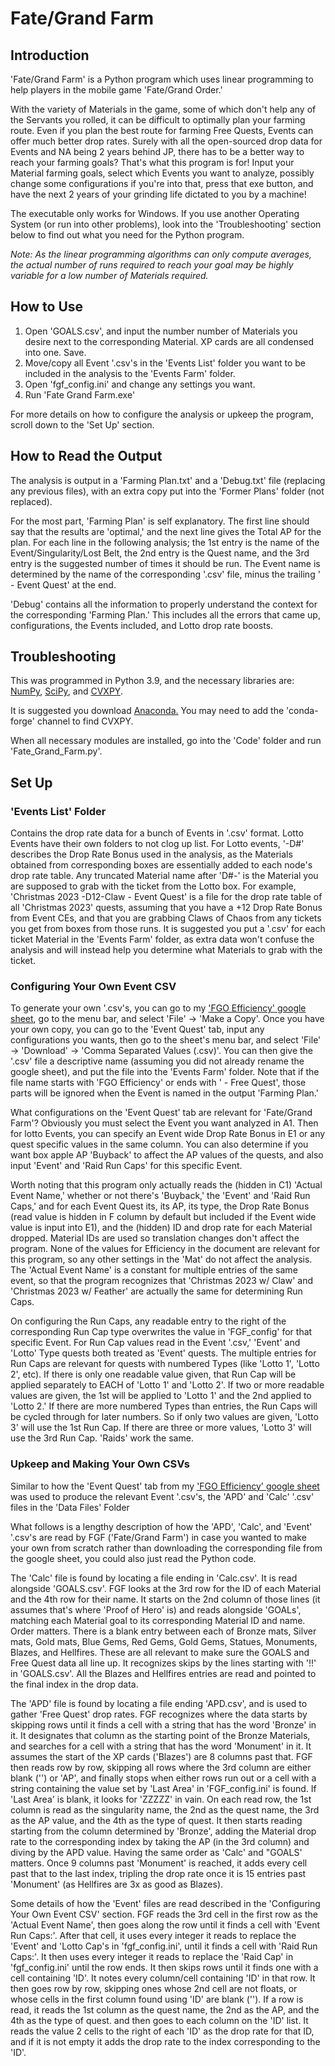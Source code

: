 # Fate/Grand Farm

## Introduction
'Fate/Grand Farm' is a Python program which uses linear programming to help players in the mobile game 'Fate/Grand Order.'

With the variety of Materials in the game, some of which don't help any of the Servants you rolled, it can be difficult to optimally plan your farming route. Even if you plan the best route for farming Free Quests, Events can offer much better drop rates. Surely with all the open-sourced drop data for Events and NA being 2 years behind JP, there has to be a better way to reach your farming goals? That's what this program is for! Input your Material farming goals, select which Events you want to analyze, possibly change some configurations if you're into that, press that exe button, and have the next 2 years of your grinding life dictated to you by a machine!

The executable only works for Windows. If you use another Operating System (or run into other problems), look into the 'Troubleshooting' section below to find out what you need for the Python program.

*Note: As the linear programming algorithms can only compute averages, the actual number of runs required to reach your goal may be highly variable for a low number of Materials required.*

## How to Use
  1. Open 'GOALS.csv', and input the number number of Materials you desire next to the corresponding Material. XP cards are all condensed into one. Save.
  2. Move/copy all Event '.csv's in the 'Events List' folder you want to be included in the analysis to the 'Events Farm' folder.
  3. Open 'fgf_config.ini' and change any settings you want.
  4. Run 'Fate Grand Farm.exe'

For more details on how to configure the analysis or upkeep the program, scroll down to the 'Set Up' section.

## How to Read the Output
The analysis is output in a 'Farming Plan.txt' and a 'Debug.txt' file (replacing any previous files), with an extra copy put into the 'Former Plans' folder (not replaced).

For the most part, 'Farming Plan' is self explanatory. The first line should say that the results are 'optimal,' and the next line gives the Total AP for the plan. For each line in the following analysis; the 1st entry is the name of the Event/Singularity/Lost Belt, the 2nd entry is the Quest name, and the 3rd entry is the suggested number of times it should be run. The Event name is determined by the name of the corresponding '.csv' file, minus the trailing ' - Event Quest' at the end.

'Debug' contains all the information to properly understand the context for the corresponding 'Farming Plan.' This includes all the errors that came up, configurations, the Events included, and Lotto drop rate boosts.

## Troubleshooting
This was programmed in Python 3.9, and the necessary libraries are: [NumPy](https://numpy.org/), [SciPy](https://scipy.org/), and [CVXPY](https://www.cvxpy.org/).

It is suggested you download [Anaconda.](https://www.anaconda.com/) You may need to add the 'conda-forge' channel to find CVXPY.

When all necessary modules are installed, go into the 'Code' folder and run 'Fate_Grand_Farm.py'.

## Set Up
### 'Events List' Folder
Contains the drop rate data for a bunch of Events in '.csv' format. Lotto Events have their own folders to not clog up list. For Lotto events, '-D#' describes the Drop Rate Bonus used in the analysis, as the Materials obtained from corresponding boxes are essentially added to each node's drop rate table. Any truncated Material name after 'D#-' is the Material you are supposed to grab with the ticket from the Lotto box. For example, 'Christmas 2023 -D12-Claw - Event Quest' is a file for the drop rate table of all 'Christmas 2023' quests, assuming that you have a +12 Drop Rate Bonus from Event CEs, and that you are grabbing Claws of Chaos from any tickets you get from boxes from those runs. It is suggested you put a '.csv' for each ticket Material in the 'Events Farm' folder, as extra data won't confuse the analysis and will instead help you determine what Materials to grab with the ticket.

### Configuring Your Own Event CSV
To generate your own '.csv's, you can go to my ['FGO Efficiency' google sheet](https://docs.google.com/spreadsheets/d/1CDQYB2Oa3YT1gfD6eT3hqRR7sVshQIQMKB_BOqDzTRU/), go to the menu bar, and select 'File' -> 'Make a Copy'. Once you have your own copy, you can go to the 'Event Quest' tab, input any configurations you wants, then go to the sheet's menu bar, and select 'File' -> 'Download' -> 'Comma Separated Values (.csv)'. You can then give the '.csv' file a descriptive name (assuming you did not already rename the google sheet), and put the file into the 'Events Farm' folder. Note that if the file name starts with 'FGO Efficiency' or ends with ' - Free Quest', those parts will be ignored when the Event is named in the output 'Farming Plan.'

What configurations on the 'Event Quest' tab are relevant for 'Fate/Grand Farm'? Obviously you must select the Event you want analyzed in A1. Then for lotto Events, you can specify an Event wide Drop Rate Bonus in E1 or any quest specific values in the same column. You can also determine if you want box apple AP 'Buyback' to affect the AP values of the quests, and also input 'Event' and 'Raid Run Caps' for this specific Event.

Worth noting that this program only actually reads the (hidden in C1) 'Actual Event Name,' whether or not there's 'Buyback,' the 'Event' and 'Raid Run Caps,' and for each Event Quest its, its AP, its type, the Drop Rate Bonus (read value is hidden in F column by default but included if the Event wide value is input into E1), and the (hidden) ID and drop rate for each Material dropped. Material IDs are used so translation changes don't affect the program. None of the values for Efficiency in the document are relevant for this program, so any other settings in the 'Mat' do not affect the analysis. The 'Actual Event Name' is a constant for multiple entries of the same event, so that the program recognizes that 'Christmas 2023 w/ Claw' and 'Christmas 2023 w/ Feather' are actually the same for determining Run Caps.

On configuring the Run Caps, any readable entry to the right of the corresponding Run Cap type overwrites the value in 'FGF_config' for that specific Event. For Run Cap values read in the Event '.csv,' 'Event' and 'Lotto' Type quests both treated as 'Event' quests. The multiple entries for Run Caps are relevant for quests with numbered Types (like 'Lotto 1', 'Lotto 2', etc). If there is only one readable value given, that Run Cap will be applied separately to EACH of 'Lotto 1' and 'Lotto 2'. If two or more readable values are given, the 1st will be applied to 'Lotto 1' and the 2nd applied to 'Lotto 2.' If there are more numbered Types than entries, the Run Caps will be cycled through for later numbers. So if only two values are given, 'Lotto 3' will use the 1st Run Cap. If there are three or more values, 'Lotto 3' will use the 3rd Run Cap. 'Raids' work the same.

### Upkeep and Making Your Own CSVs
Similar to how the 'Event Quest' tab from my ['FGO Efficiency' google sheet](https://docs.google.com/spreadsheets/d/1CDQYB2Oa3YT1gfD6eT3hqRR7sVshQIQMKB_BOqDzTRU/) was used to produce the relevant Event '.csv's, the 'APD' and 'Calc' '.csv' files in the 'Data Files' Folder

What follows is a lengthy description of how the 'APD', 'Calc', and 'Event' '.csv's are read by FGF ('Fate/Grand Farm') in case you wanted to make your own from scratch rather than downloading the corresponding file from the google sheet, you could also just read the Python code.

The 'Calc' file is found by locating a file ending in 'Calc.csv'. It is read alongside 'GOALS.csv'. FGF looks at the 3rd row for the ID of each Material and the 4th row for their name. It starts on the 2nd column of those lines (it assumes that's where 'Proof of Hero' is) and reads alongside 'GOALs', matching each Material goal to its corresponding Material ID and name. Order matters. There is a blank entry between each of Bronze mats, Silver mats, Gold mats, Blue Gems, Red Gems, Gold Gems, Statues, Monuments, Blazes, and Hellfires. These are all relevant to make sure the GOALS and Free Quest data all line up. It recognizes skips by the lines starting with '!!' in 'GOALS.csv'. All the Blazes and Hellfires entries are read and pointed to the final index in the drop data.

The 'APD' file is found by locating a file ending 'APD.csv', and is used to gather 'Free Quest' drop rates. FGF recognizes where the data starts by skipping rows until it finds a cell with a string that has the word 'Bronze' in it.  It designates that column as the starting point of the Bronze Materials, and searches for a cell with a string that has the word 'Monument' in it. It assumes the start of the XP cards ('Blazes') are 8 columns past that. FGF then reads row by row, skipping all rows where the 3rd column are either blank ('') or 'AP', and finally stops when either rows run out or a cell with a string containing the value set by 'Last Area' in 'FGF_config.ini' is found. If 'Last Area' is blank, it looks for 'ZZZZZ' in vain. On each read row, the 1st column is read as the singularity name, the 2nd as the quest name, the 3rd as the AP value, and the 4th as the type of quest. It then starts reading starting from the column determined by 'Bronze', adding the Material drop rate to the corresponding index by taking the AP (in the 3rd column) and diving by the APD value. Having the same order as 'Calc' and "GOALS' matters. Once 9 columns past 'Monument' is reached, it adds every cell past that to the last index, tripling the drop rate once it is 15 entries past 'Monument' (as Hellfires are 3x as good as Blazes).

Some details of how the 'Event' files are read described in the 'Configuring Your Own Event CSV' section. FGF reads the 3rd cell in the first row as the 'Actual Event Name', then goes along the row until it finds a cell with 'Event Run Caps:'. After that cell, it uses every integer it reads to replace the 'Event' and 'Lotto Cap's in 'fgf_config.ini', until it finds a cell with 'Raid Run Caps:'. It then uses every integer it reads to replace the 'Raid Cap' in 'fgf_config.ini' until the row ends. It then skips rows until it finds one with a cell containing 'ID'. It notes every column/cell containing 'ID' in that row. It then goes row by row, skipping ones whose 2nd cell are not floats, or whose cells in the first column found using 'ID' are blank (''). If a row is read, it reads the 1st column as the quest name, the 2nd as the AP, and the 4th as the type of quest. and then goes to each column on the 'ID' list. It reads the value 2 cells to the right of each 'ID' as the drop rate for that ID, and if it is not empty it adds the drop rate to the index corresponding to the 'ID'.
